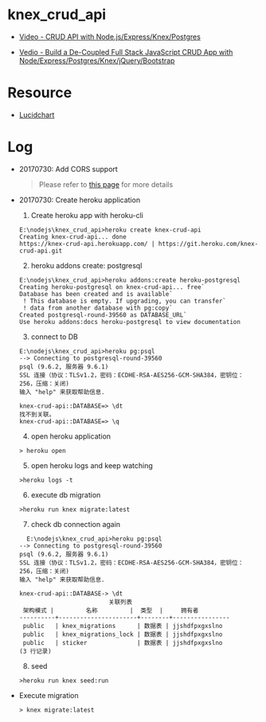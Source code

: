 # knex_crud_api

- [Video - CRUD API with Node.js/Express/Knex/Postgres](https://www.youtube.com/playlist?list=PLM_i0obccy3uwR6ZYa7QE03xDRAqs4Aso)

- [Vedio - Build a De-Coupled Full Stack JavaScript CRUD App with Node/Express/Postgres/Knex/jQuery/Bootstrap](https://www.youtube.com/watch?v=RCHSuEfKJ8g)

# Resource

- [Lucidchart](https://www.lucidchart.com)

# Log

- 20170730: Add CORS support

  > Please refer to [this page](https://www.npmjs.com/package/cors) for more details

- 20170730: Create heroku application

  1. Create heroku app with heroku-cli

    ```
    E:\nodejs\knex_crud_api>heroku create knex-crud-api
    Creating knex-crud-api... done
    https://knex-crud-api.herokuapp.com/ | https://git.heroku.com/knex-crud-api.git
    ```

  2. heroku addons create: postgresql

    ```
    E:\nodejs\knex_crud_api>heroku addons:create heroku-postgresql
    Creating heroku-postgresql on knex-crud-api... free`
    Database has been created and is available`
     ! This database is empty. If upgrading, you can transfer`
     ! data from another database with pg:copy`
    Created postgresql-round-39560 as DATABASE_URL`
    Use heroku addons:docs heroku-postgresql to view documentation
    ```

  3. connect to DB

    ```
    E:\nodejs\knex_crud_api>heroku pg:psql
    --> Connecting to postgresql-round-39560
    psql (9.6.2, 服务器 9.6.1)
    SSL 连接（协议：TLSv1.2，密码：ECDHE-RSA-AES256-GCM-SHA384，密钥位：256，压缩：关闭)
    输入 "help" 来获取帮助信息.

    knex-crud-api::DATABASE=> \dt
    找不到关联。
    knex-crud-api::DATABASE=> \q
    ```

  4. open heroku application

    ```
    > heroku open
    ```

  5. open heroku logs and keep watching

    ```
    >heroku logs -t
    ```

  6. execute db migration

    ```
    >heroku run knex migrate:latest
    ```

  7. check db connection again

    ```
      E:\nodejs\knex_crud_api>heroku pg:psql
    --> Connecting to postgresql-round-39560
    psql (9.6.2, 服务器 9.6.1)
    SSL 连接（协议：TLSv1.2，密码：ECDHE-RSA-AES256-GCM-SHA384，密钥位：256，压缩：关闭)
    输入 "help" 来获取帮助信息.

    knex-crud-api::DATABASE-> \dt
                             关联列表
     架构模式 |         名称         |  类型  |     拥有者
    ----------+----------------------+--------+----------------
     public   | knex_migrations      | 数据表 | jjshdfpxgxslno
     public   | knex_migrations_lock | 数据表 | jjshdfpxgxslno
     public   | sticker              | 数据表 | jjshdfpxgxslno
    (3 行记录)
    ```

  8. seed

    ```
    >heroku run knex seed:run
    ```

- Execute migration

  ```
  > knex migrate:latest
  ```
